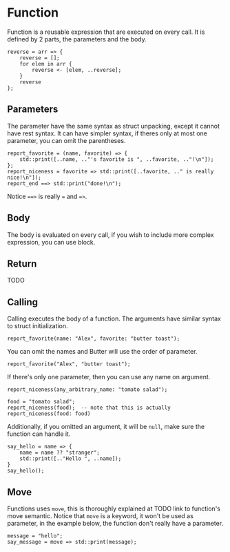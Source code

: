 # Function

Function is a reusable expression that are executed on every call. It is defined by 2 parts, the parameters and the body.

```butter
reverse = arr => {
    reverse = [];
    for elem in arr {
        reverse <- [elem, ..reverse];
    }
    reverse
};
```

## Parameters

The parameter have the same syntax as struct unpacking, except it cannot have rest syntax. It can have simpler syntax, if theres only at most one parameter, you can omit the parentheses.

```butter
report_favorite = (name, favorite) => {
    std::print([..name, .."'s favorite is ", ..favorite, .."!\n"]);
};
report_niceness = favorite => std::print([..favorite, .." is really nice!\n"]);
report_end ==> std::print("done!\n");
```

Notice `==>` is really `=` and `=>`.

## Body

The body is evaluated on every call, if you wish to include more complex expression, you can use block.

## Return

TODO

## Calling

Calling executes the body of a function. The arguments have similar syntax to struct initialization.

```butter
report_favorite(name: "Alex", favorite: "butter toast");
```

You can omit the names and Butter will use the order of parameter.

```butter
report_favorite("Alex", "butter toast");
```

If there's only one parameter, then you can use any name on argument.

```butter
report_niceness(any_arbitrary_name: "tomato salad");

food = "tomato salad";
report_niceness(food);  -- note that this is actually report_niceness(food: food)
```

Additionally, if you omitted an argument, it will be `null`, make sure the function can handle it.

```butter
say_hello = name => {
    name = name ?? "stranger";
    std::print([.."Hello ", ..name]);
}
say_hello();
```

## Move

Functions uses `move`, this is thoroughly explained at TODO link to function's move semantic. Notice that `move` is a keyword, it won't be used as parameter, in the example below, the function don't really have a parameter.

```butter
message = "hello";
say_message = move => std::print(message);
```
